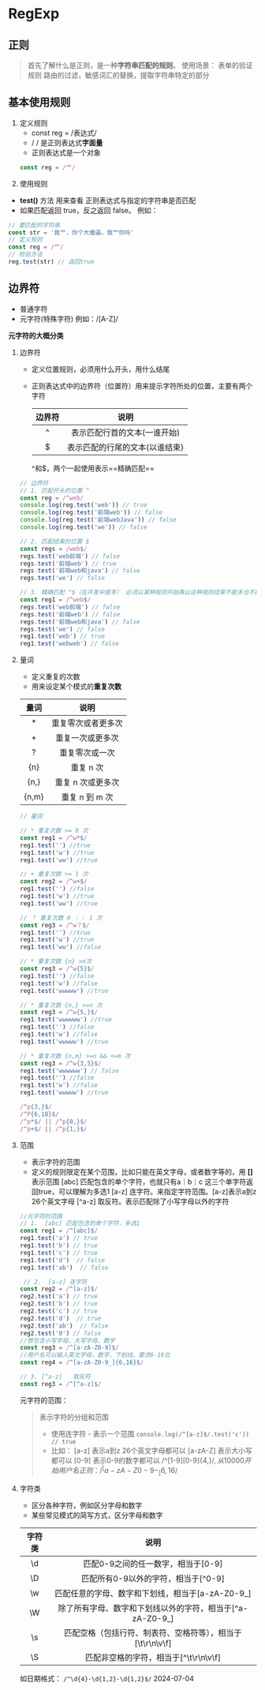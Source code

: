 # RegExp

## 正则

> 首先了解什么是正则，是一种**字符串匹配的规则**。
> 使用场景：
> 表单的验证规则
> 路由的过滤，敏感词汇的替换，提取字符串特定的部分

## 基本使用规则

1. 定义规则
   - const reg = /表达式/
   - / / 是正则表达式**字面量**
   - 正则表达式是一个对象
   ```js
   const reg = /艹/
   ```
2. 使用规则

- **test()** 方法 用来查看 正则表达式与指定的字符串是否匹配
- 如果匹配返回 true，反之返回 false。
  例如：

```javascript
// 要匹配的字符串
const str = '我艹，你个大傻逼，我艹你吗'
// 定义规则
const reg = /艹/
// 检验方法
reg.test(str) // 返回true
```

## 边界符

- 普通字符
- 元字符(特殊字符)
  例如：/[A-Z]/

**元字符的大概分类**

1. 边界符

   - 定义位置规则，必须用什么开头，用什么结尾
   - 正则表达式中的边界符（位置符）用来提示字符所处的位置，主要有两个字符

     | 边界符 |              说明              |
     | :----: | :----------------------------: |
     |   ^    |  表示匹配行首的文本(一谁开始)  |
     |   $    | 表示匹配的行尾的文本(以谁结束) |

     ^和$，两个一起使用表示==精确匹配==

   ```javascript
   // 边界符
   // 1. 匹配开头的位置 ^
   const reg = /^web/
   console.log(reg.test('web')) // true
   console.log(reg.test('前端web')) // false
   console.log(reg.test('前端webJava')) // false
   console.log(reg.test('we')) // false

   // 2. 匹配结束的位置 $
   const regs = /web$/
   regs.test('web前端') // false
   regs.test('前端web') // true
   regs.test('前端web和java') // false
   regs.test('we') // false

   // 3. 精确匹配 ^$（在开发中居多） 必须以某种规则开始再以这种规则结束不能多也不能少
   const reg1 = /^web$/
   regs.test('web前端') // false
   regs.test('前端web') // false
   regs.test('前端web和java') // false
   regs.test('we') // false
   reg1.test('web') // true
   reg1.test('webweb') // false
   ```

2. 量词

   - 定义重复的次数
   - 用来设定某个模式的**重复次数**

   |  量词  |        说明        |
   | :----: | :----------------: |
   |   \*   | 重复零次或者更多次 |
   |   +    |  重复一次或更多次  |
   |   ?    |  重复零次或一次  |
   |  \{n}  |     重复 n 次      |
   | \{n,}  | 重复 n 次或更多次  |
   | \{n,m} |   重复 n 到 m 次   |

   ```js
   // 量词

   // * 重复次数 >= 0 次
   const reg1 = /^w*$/
   reg1.test('') //true
   reg1.test('w') //true
   reg1.test('ww') //true

   // + 重复次数 >= 1 次
   const reg2 = /^w+$/
   reg1.test('') //false
   reg1.test('w') //true
   reg1.test('ww') //true

   // ？ 重复次数 0 ｜｜ 1 次
   const reg3 = /^w？$/
   reg1.test('') //true
   reg1.test('w') //true
   reg1.test('ww') //false

   // * 重复次数 {n} >n次
   const reg3 = /^w{5}$/
   reg1.test('') //false
   reg1.test('w') //false
   reg1.test('wwwww') //true

   // * 重复次数 {n,} >=n 次
   const reg3 = /^w{5,}$/
   reg1.test('wwwwww') //true
   reg1.test('') //false
   reg1.test('w') //false
   reg1.test('wwwww') //true

   // * 重复次数 {n,m} >=n && <=m 次
   const reg3 = /^w{3,5}$/
   reg1.test('wwwwww') // false
   reg1.test('') //false
   reg1.test('w') //false
   reg1.test('wwwww') //true

   /^p{3,}$/ 
   /^P{6,18}$/
   /^p*$/ || /^p{0,}$/
   /^p+$/ || /^p{1,}$/
   ```
   
3. 范围
   - 表示字符的范围
   - 定义的规则限定在某个范围，比如只能在英文字母，或者数字等的，用 **[]** 表示范围
   [abc] 匹配包含的单个字符，也就只有a｜b｜c 这三个单字符返回true，可以理解为多选1
   [a-z] 连字符。来指定字符范围。[a-z]表示a到z 26个英文字母
   [^a-z] 取反符。表示匹配除了小写字母以外的字符 
   
   ```js
   //元字符的范围
   // 1.  [abc] 匹配包含的单个字符，多选1
   const reg1 = /^[abc]$/
   reg1.test('a') // true
   reg1.test('b') // true
   reg1.test('c') // true
   reg1.test('d')  // false
   reg1.test('ab')  // false

    // 2.  [a-z] 连字符
   const reg2 = /^[a-z]$/
   reg2.test('a') // true
   reg2.test('b') // true
   reg2.test('c') // true
   reg2.test('d')  // true
   reg2.test('ab')  // false
   reg2.test('0') // false
   //想包含小写字母，大写字母，数字
   const reg3 = /^[a-zA-Z0-9]$/
   //用户名可以输入英文字母，数字，下划线，要求6-16位
   const reg4 = /^[a-zA-Z0-9_]{6,16}$/

   // 3. [^a-z]   取反符
   const reg3 = /^[^a-z]$/

   ```

   元字符的范围：
   > 表示字符的分组和范围
   > - 使用连字符 - 表示一个范围
   > `console.log(/^[a-z]$/.test('c')) // true` 
   > - 比如：
   > [a-z] 表示a到z 26个英文字母都可以
   > [a-zA-Z] 表示大小写都可以
   > [0-9] 表示0-9的数字都可以
   > /^[1-9][0-9]{4,}$/, 从10000开始
   > 用户名正则：/^[a-zA-Z0-9-_]{6,16}$/
4. 字符类
   - 区分各种字符，例如区分字母和数字
   - 某些常见模式的简写方式，区分字母和数字
   
   |字符类|说明|
   |:---:|:---:|
   |\d|匹配0-9之间的任一数字，相当于[0-9]|
   |\D|匹配所有0-9以外的字符，相当于[^0-9]|
   |\w|匹配任意的字母、数字和下划线，相当于[a-zA-Z0-9_]|
   |\W|除了所有字母、数字和下划线以外的字符，相当于[^a-zA-Z0-9_]|
   |\s|匹配空格（包括行符、制表符、空格符等），相当于[\t\r\n\v\f]|
   |\S|匹配非空格的字符，相当于[^\t\r\n\v\f]|

   如日期格式： `/^\d{4}-\d{1,2}-\d{1,2}$/` 2024-07-04
